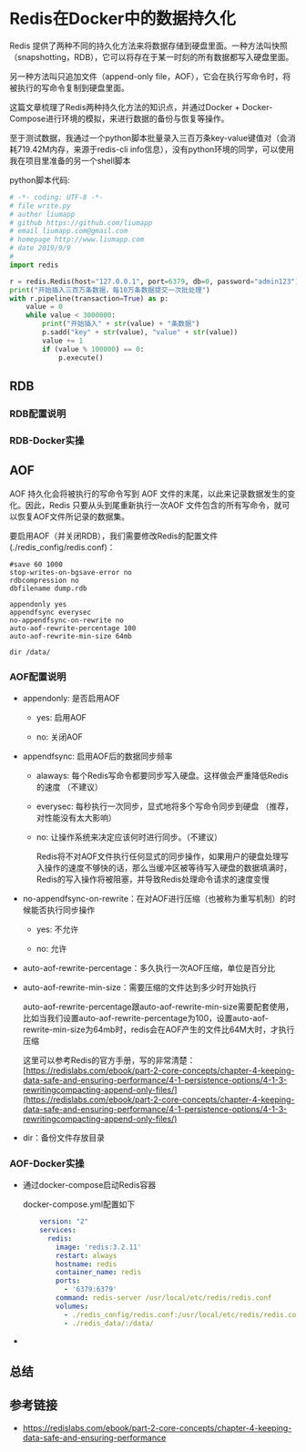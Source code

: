 # Redis在Docker中的数据持久化

Redis 提供了两种不同的持久化方法来将数据存储到硬盘里面。一种方法叫快照（snapshotting，RDB），它可以将存在于某一时刻的所有数据都写入硬盘里面。

另一种方法叫只追加文件（append-only file，AOF），它会在执行写命令时，将被执行的写命令复制到硬盘里面。

这篇文章梳理了Redis两种持久化方法的知识点，并通过Docker + Docker-Compose进行环境的模拟，来进行数据的备份与恢复等操作。

至于测试数据，我通过一个python脚本批量录入三百万条key-value键值对（会消耗719.42M内存，来源于redis-cli info信息），没有python环境的同学，可以使用我在项目里准备的另一个shell脚本

python脚本代码:

````python
# -*- coding: UTF-8 -*-
# file write.py
# author liumapp 
# github https://github.com/liumapp
# email liumapp.com@gmail.com
# homepage http://www.liumapp.com 
# date 2019/9/9
#
import redis

r = redis.Redis(host="127.0.0.1", port=6379, db=0, password="admin123")
print("开始插入三百万条数据，每10万条数据提交一次批处理")
with r.pipeline(transaction=True) as p:
    value = 0
    while value < 3000000:
        print("开始插入" + str(value) + "条数据")
        p.sadd("key" + str(value), "value" + str(value))
        value += 1
        if (value % 100000) == 0:
            p.execute()
````

## RDB

### RDB配置说明

### RDB-Docker实操

## AOF

AOF 持久化会将被执行的写命令写到 AOF 文件的末尾，以此来记录数据发生的变化。因此，Redis 只要从头到尾重新执行一次AOF 文件包含的所有写命令，就可以恢复AOF文件所记录的数据集。

要启用AOF（并关闭RDB），我们需要修改Redis的配置文件(./redis_config/redis.conf)：

````
#save 60 1000
stop-writes-on-bgsave-error no
rdbcompression no
dbfilename dump.rdb

appendonly yes
appendfsync everysec
no-appendfsync-on-rewrite no
auto-aof-rewrite-percentage 100
auto-aof-rewrite-min-size 64mb

dir /data/
````

### AOF配置说明

* appendonly: 是否启用AOF 

    * yes: 启用AOF
    
    * no: 关闭AOF
    
* appendfsync: 启用AOF后的数据同步频率

    * alaways: 每个Redis写命令都要同步写入硬盘。这样做会严重降低Redis 的速度 （不建议）
    
    * everysec: 每秒执行一次同步，显式地将多个写命令同步到硬盘 （推荐，对性能没有太大影响）
    
    * no: 让操作系统来决定应该何时进行同步。（不建议）
    
        Redis将不对AOF文件执行任何显式的同步操作，如果用户的硬盘处理写入操作的速度不够快的话，那么当缓冲区被等待写入硬盘的数据填满时，Redis的写入操作将被阻塞，并导致Redis处理命令请求的速度变慢        

* no-appendfsync-on-rewrite：在对AOF进行压缩（也被称为重写机制）的时候能否执行同步操作

    * yes: 不允许
    
    * no: 允许

* auto-aof-rewrite-percentage：多久执行一次AOF压缩，单位是百分比

* auto-aof-rewrite-min-size：需要压缩的文件达到多少时开始执行

    auto-aof-rewrite-percentage跟auto-aof-rewrite-min-size需要配套使用，比如当我们设置auto-aof-rewrite-percentage为100，设置auto-aof-rewrite-min-size为64mb时，redis会在AOF产生的文件比64M大时，才执行压缩
    
    这里可以参考Redis的官方手册，写的非常清楚：[https://redislabs.com/ebook/part-2-core-concepts/chapter-4-keeping-data-safe-and-ensuring-performance/4-1-persistence-options/4-1-3-rewritingcompacting-append-only-files/](https://redislabs.com/ebook/part-2-core-concepts/chapter-4-keeping-data-safe-and-ensuring-performance/4-1-persistence-options/4-1-3-rewritingcompacting-append-only-files/)

* dir：备份文件存放目录

### AOF-Docker实操

* 通过docker-compose启动Redis容器

    docker-compose.yml配置如下
    
    ````yaml
        version: "2"
        services:
          redis:
            image: 'redis:3.2.11'
            restart: always
            hostname: redis
            container_name: redis
            ports:
              - '6379:6379'
            command: redis-server /usr/local/etc/redis/redis.conf
            volumes:
              - ./redis_config/redis.conf:/usr/local/etc/redis/redis.conf
              - ./redis_data/:/data/
    ````
    
*     

## 总结




## 参考链接

* https://redislabs.com/ebook/part-2-core-concepts/chapter-4-keeping-data-safe-and-ensuring-performance

